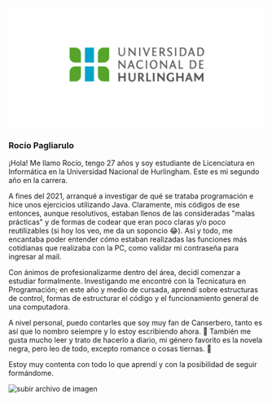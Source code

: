 ![Logo UNAHUR](./assets/UNAHUR.png)

### Rocío Pagliarulo


  ¡Hola! Me llamo Rocío, tengo 27 años y soy estudiante de Licenciatura en Informática en la Universidad Nacional de Hurlingham. Este es mi segundo año en la carrera. 

  A fines del 2021, arranqué a investigar de qué se trataba programación e hice unos ejercicios utilizando Java. Claramente, mis códigos de ese entonces, aunque resolutivos, estaban llenos de las consideradas "malas prácticas" y de formas de codear que eran poco claras y/o poco reutilizables (si hoy los veo, me da un soponcio 😂).
  Así y todo, me encantaba poder entender cómo estaban realizadas las funciones más cotidianas que realizaba con la PC, como validar mi contraseña para ingresar al mail. 

  Con ánimos de profesionalizarme dentro del área, decidí comenzar a estudiar formalmente. Investigando me encontré con la Tecnicatura en Programación; en este año y medio de cursada, aprendí sobre estructuras de control, formas de estructurar el código y el funcionamiento general de una computadora. 

  A nivel personal, puedo contarles que soy muy fan de Canserbero, tanto es así que lo nombro seiempre y lo estoy escribiendo ahora. 🙈 También me gusta mucho leer y trato de hacerlo a diario, mi género favorito es la novela negra, pero leo de todo, excepto romance o cosas tiernas. 🔪 
  
  Estoy muy contenta con todo lo que aprendí y con la posibilidad de seguir formándome.


![subir archivo de imagen](imagen.jpg)
